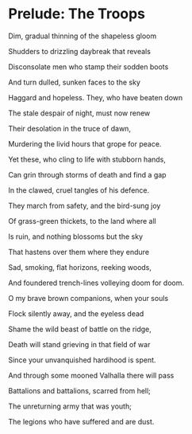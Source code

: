 # Prelude: The Troops

Dim, gradual thinning of the shapeless gloom

Shudders to drizzling daybreak that reveals

Disconsolate men who stamp their sodden boots

And turn dulled, sunken faces to the sky

Haggard and hopeless. They, who have beaten down

The stale despair of night, must now renew

Their desolation in the truce of dawn,

Murdering the livid hours that grope for peace.

Yet these, who cling to life with stubborn hands,

Can grin through storms of death and find a gap

In the clawed, cruel tangles of his defence.

They march from safety, and the bird-sung joy

Of grass-green thickets, to the land where all

Is ruin, and nothing blossoms but the sky

That hastens over them where they endure

Sad, smoking, flat horizons, reeking woods,

And foundered trench-lines volleying doom for doom.

O my brave brown companions, when your souls

Flock silently away, and the eyeless dead

Shame the wild beast of battle on the ridge,

Death will stand grieving in that field of war

Since your unvanquished hardihood is spent.

And through some mooned Valhalla there will pass

Battalions and battalions, scarred from hell;

The unreturning army that was youth;

The legions who have suffered and are dust.

